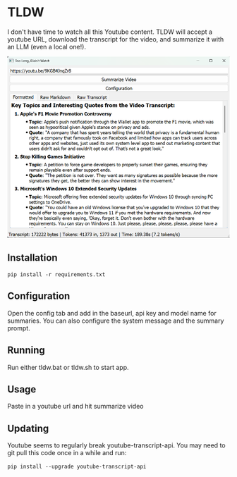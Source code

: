 # TLDW

I don't have time to watch all this Youtube content.  TLDW will accept a youtube URL, download the transcript for the video, and summarize it with an LLM (even a local one!).  

![Main UI](screenshot.png)

## Installation

```
pip install -r requirements.txt
```

## Configuration

Open the config tab and add in the baseurl, api key and model name for summaries.  You can also configure the system message and the summary prompt.

## Running

Run either tldw.bat or tldw.sh to start app.

## Usage

Paste in a youtube url and hit summarize video

## Updating

Youtube seems to regularly break youtube-transcript-api.  You may need to git pull this code once in a while and run:

```
pip install --upgrade youtube-transcript-api
```